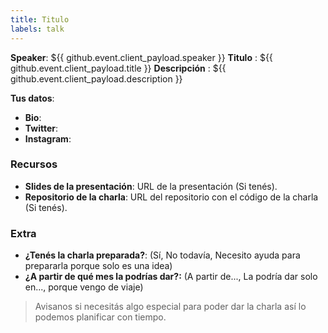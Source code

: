 ```yaml
---
title: Titulo
labels: talk
---
```

**Speaker**: ${{ github.event.client_payload.speaker }}
**Titulo** : ${{ github.event.client_payload.title }}
**Descripción** : ${{ github.event.client_payload.description }}

**Tus datos**:
- **Bio**:
- **Twitter**: 
- **Instagram**: 

### Recursos

* **Slides de la presentación**: URL de la presentación (Si tenés).
* **Repositorio de la charla**: URL del repositorio con el código de la charla (Si tenés).

### Extra

* **¿Tenés la charla preparada?**: (Sí, No todavía, Necesito ayuda para prepararla porque solo es una idea)
* **¿A partir de qué mes la podrías dar?:** (A partir de..., La podría dar solo en..., porque vengo de viaje)

> Avisanos si necesitás algo especial para poder dar la charla así lo podemos planificar con tiempo.
